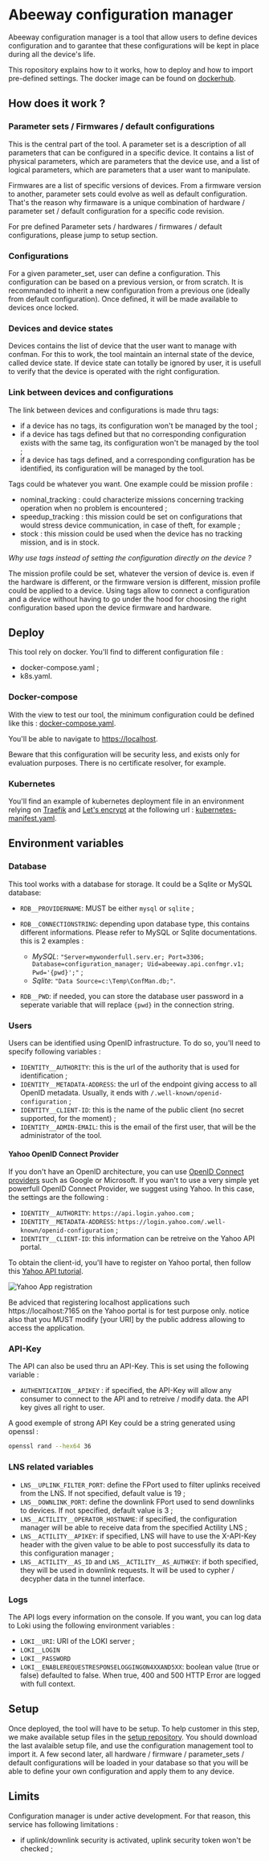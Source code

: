 # Abeeway configuration manager

Abeeway configuration manager is a tool that allow users to define devices
configuration and to garantee that these configurations will be kept in place
during all the device's life.

This ropository explains how to it works, how to deploy and how to import
pre-defined settings. The docker image can be found on
[dockerhub](https://hub.docker.com/r/abeeway/configuration_manager).

## How does it work ?

### Parameter sets / Firmwares / default configurations

This is the central part of the tool. A parameter set is a description
of all parameters that can be configured in a specific device. It contains a
list of physical parameters, which are parameters that the device use, and a
list of logical parameters, which are parameters that a user want to manipulate.

Firmwares are a list of specific versions of devices. From a firmware version
to another, parameter sets could evolve as well as default configuration. That's
the reason why firmaware is a unique combination of hardware / parameter set /
default configuration for a specific code revision.

For pre defined Parameter sets / hardwares / firmwares / default configurations,
please jump to setup section.

### Configurations

For a given parameter_set, user can define a configuration. This configuration
can be based on a previous version, or from scratch. It is recommanded to
inherit a new configuration from a previous one (ideally from default
configuration). Once defined, it will be made available to devices once locked.

### Devices and device states

Devices contains the list of device that the user want to manage with confman.
For this to work, the tool maintain an internal state of the device, called
device state. If device state can totally be ignored by user, it is usefull
to verify that the device is operated with the right configuration.

### Link between devices and configurations

The link between devices and configurations is made thru tags:

* if a device has no tags, its configuration won't be managed by the tool ;
* if a device has tags defined but that no corresponding configuration exists
with the same tag, its configuration won't be managed by the tool ;
* if a device has tags defined, and a corresponding configuration has be
identified, its configuration will be managed by the tool.

Tags could be whatever you want. One example could be mission profile :

* nominal_tracking : could characterize missions concerning tracking operation
when no problem is encountered ;
* speedup_tracking : this mission could be set on configurations that would
stress device communication, in case of theft, for example ;
* stock : this mission could be used when the device has no tracking mission,
and is in stock.

*Why use tags instead of setting the configuration directly on the device ?*

The mission profile could be set, whatever the version of device is. even if the
hardware is different, or the firmware version is different, mission profile
could be applied to a device. Using tags allow to connect a configuration and
a device without having to go under the hood for choosing the right
configuration based upon the device firmware and hardware.

## Deploy

This tool rely on docker. You'll find to different configuration file :

* docker-compose.yaml ;
* k8s.yaml.

### Docker-compose

With the view to test our tool, the minimum configuration could be defined like
this : [docker-compose.yaml](deploy/docker-compose.yaml).

You'll be able to navigate to [https://localhost](https://localhost).

Beware that this configuration will be security less, and exists only for
evaluation purposes. There is no certificate resolver, for example.

### Kubernetes

You'll find an example of kubernetes deployment file in an environment relying
on [Traefik](https://traefik.io) and [Let's encrypt](https://letsencrypt.org)
at the following url : [kubernetes-manifest.yaml](deploy/kubernetes-manifest.yaml).

## Environment variables

### Database

This tool works with a database for storage. It could be a Sqlite or MySQL
database:

* `RDB__PROVIDERNAME`: MUST be either `mysql` or `sqlite` ;
* `RDB__CONNECTIONSTRING`: depending upon database type, this contains different
informations. Please refer to MySQL or Sqlite documentations. this is 2 examples
:

  * *MySQL*: `"Server=mywonderfull.serv.er; Port=3306; Database=configuration_manager; Uid=abeeway.api.confmgr.v1; Pwd='{pwd}';"` ;
  * *Sqlite*: `"Data Source=c:\Temp\ConfMan.db;"`.

* `RDB__PWD`: if needed, you can store the database user password in a seperate
variable that will replace `{pwd}` in the connection string.

### Users

Users can be identified using OpenID infrastructure. To do so, you'll need
to specify following variables :

* `IDENTITY__AUTHORITY`: this is the url of the authority that is used for
identification ;
* `IDENTITY__METADATA-ADDRESS`: the url of the endpoint giving access to all
OpenID metadata. Usually, it ends with `/.well-known/openid-configuration` ;
* `IDENTITY__CLIENT-ID`: this is the name of the public client (no secret
supported, for the moment) ;
* `IDENTITY__ADMIN-EMAIL`: this is the email of the first user, that will be
the administrator of the tool.

#### Yahoo OpenID Connect Provider

If you don't have an OpenID architecture, you can use 
[OpenID Connect providers](https://connect2id.com/products/nimbus-oauth-openid-connect-sdk/openid-connect-providers)
such as Google or Microsoft. If you wan't to use a very simple yet powerfull 
OpenID  Connect Provider, we suggest using Yahoo. In this case, the settings are
the following :

* `IDENTITY__AUTHORITY`: `https://api.login.yahoo.com` ;
* `IDENTITY__METADATA-ADDRESS`: `https://login.yahoo.com/.well-known/openid-configuration` ;
* `IDENTITY__CLIENT-ID`: this information can be retreive on the Yahoo API
portal.

To obtain the client-id, you'll have to register on Yahoo portal, then follow
this [Yahoo API tutorial](https://developer.yahoo.com/oauth2/guide/flows_authcode/).

![Yahoo App registration](docs/Yahoo.png)

Be adviced that registering localhost applications such https://localhost:7165
on the Yahoo portal is for test purpose only. notice also that you MUST modify
[your URI] by the public address allowing to access the application.

### API-Key

The API can also be used thru an API-Key. This is set using the following
variable :

* `AUTHENTICATION__APIKEY` : if specified, the API-Key will allow any consumer
to connect to the API and to retreive / modify data. the API key gives all
right to user.

A good exemple of strong API Key could be a string generated using openssl :

```bash
openssl rand --hex64 36
```

### LNS related variables

* `LNS__UPLINK_FILTER_PORT`: define the FPort used to filter uplinks received
from the LNS. If not specified, default value is 19 ;
* `LNS__DOWNLINK_PORT`: define the downlink FPort used to send downlinks to
devices. If not specified, default value is 3 ;
* `LNS__ACTILITY__OPERATOR_HOSTNAME`: if specified, the configuration manager
will be able to receive data from the specified Actility LNS ;
* `LNS__ACTILITY__APIKEY`: if specified, LNS will have to use the X-API-Key
header with the given value to be able to post successfully its data to this
configuration manager ;
* `LNS__ACTILITY__AS_ID` and `LNS__ACTILITY__AS_AUTHKEY`: if both specified,
they will be used in downlink requests. It will be used to cypher /
decypher data in the tunnel interface.

### Logs

The API logs every information on the console. If you want, you can log data
to Loki using the following environment variables :

* `LOKI__URI`: URI of the LOKI server ;
* `LOKI__LOGIN`
* `LOKI__PASSWORD`
* `LOKI__ENABLEREQUESTRESPONSELOGGINGON4XXAND5XX`: boolean value (true or false)
defaulted to false. When true, 400 and 500 HTTP Error are logged with full
context.

## Setup

Once deployed, the tool will have to be setup. To help customer in this step,
we make available setup files in the [setup repository](setup/).
You should download the last avalaible setup file, and use the configuration
management tool to import it. A few second later, all hardware / firmware /
parameter_sets / default configurations will be loaded in your database so that
you will be able to define your own configuration and apply them to any device.

## Limits

Configuration manager is under active development. For that reason, this service
has following limitations :

* if uplink/downlink security is activated, uplink security token won't be
checked ;